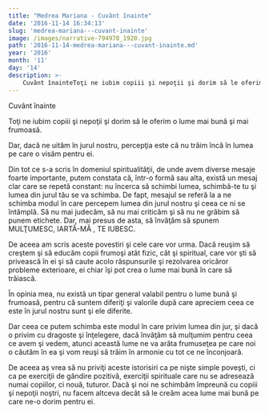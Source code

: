 ```yaml
---
title: "Medrea Mariana - Cuvânt înainte"
date: '2016-11-14 16:34:13'
slug: 'medrea-mariana---cuvant-inainte'
image: /images/narrative-794978_1920.jpg
path: '2016-11-14-medrea-mariana---cuvant-inainte.md'
year: '2016'
month: '11'
day: '14'
description: >-
    Cuvânt înainteToţi ne iubim copiii şi nepoţii şi dorim să le oferim o lume mai  bună şi mai frumoasă.Dar, dacă ne uităm în jurul nostru, percepţia este că nu trăim încă în lumea pe care o visăm pent
---
```

<div class="kg-card-markdown"><p dir="ltr">Cuvânt înainte</p>
<p dir="ltr">Toţi ne iubim copiii şi nepoţii şi dorim să le oferim o lume mai  bună şi mai frumoasă.</p>
<p dir="ltr">Dar, dacă ne uităm în jurul nostru, percepţia este că nu trăim încă în lumea pe care o visăm pentru ei.</p>
<p dir="ltr">Din tot ce s-a scris în domeniul spiritualităţii, de unde avem diverse mesaje foarte importante, putem constata că, într-o formă sau alta, există un mesaj clar care se repetă constant: nu încerca să schimbi lumea, schimbă-te tu şi lumea din jurul tău se va schimba. De fapt, mesajul se referă la a ne schimba modul în care percepem lumea din jurul nostru şi ceea ce ni se întâmplă. Să nu mai judecăm, să nu mai criticăm şi să nu ne grăbim să punem etichete. Dar, mai presus de asta, să învăţăm să spunem MULŢUMESC, IARTĂ-MĂ , TE IUBESC.</p>
<p dir="ltr">De aceea am scris aceste povestiri şi cele care vor urma. Dacă reuşim să creştem şi să educăm copii frumoşi atât fizic, cât şi spiritual, care vor şti să privească în ei şi să caute acolo răspunsurile şi rezolvarea oricăror probleme exterioare, ei chiar îşi pot crea o lume mai bună în care să trăiască.</p>
<p dir="ltr">În opinia mea, nu există un tipar general valabil pentru o lume bună şi frumoasă, pentru că suntem diferiţi şi valorile după care apreciem ceea ce este în jurul nostru sunt şi ele diferite.</p>
<p dir="ltr">Dar ceea ce putem schimba este modul în care privim lumea din jur, şi dacă o privim cu dragoste şi înţelegere, dacă învăţăm să mulţumim pentru ceea ce avem şi vedem, atunci această lume ne va arăta frumuseţea pe care noi o căutăm în ea şi vom reuşi să trăim în armonie cu tot ce ne înconjoară.</p>
<p dir="ltr">De aceea aş vrea să nu priviţi aceste istorisiri ca pe nişte simple poveşti, ci ca pe exerciţii de gândire pozitivă, exerciţii spirituale care nu se adresează numai copiilor, ci nouă, tuturor. Dacă şi noi ne schimbăm împreună cu copiii şi nepoţii noştri, nu facem altceva decât să le creăm acea lume mai bună pe care ne-o dorim pentru ei.  </p>
<p> </p>
</div>
    